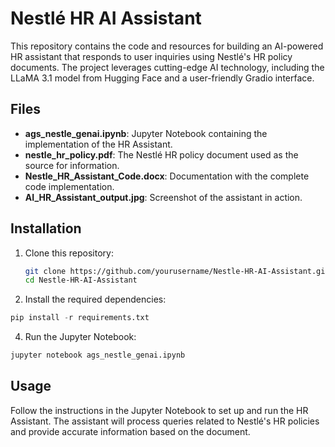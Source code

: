 # Nestlé HR AI Assistant

This repository contains the code and resources for building an AI-powered HR assistant that responds to user inquiries using Nestlé's HR policy documents. The project leverages cutting-edge AI technology, including the LLaMA 3.1 model from Hugging Face and a user-friendly Gradio interface.

## Files

- **ags_nestle_genai.ipynb**: Jupyter Notebook containing the implementation of the HR Assistant.
- **nestle_hr_policy.pdf**: The Nestlé HR policy document used as the source for information.
- **Nestle_HR_Assistant_Code.docx**: Documentation with the complete code implementation.
- **AI_HR_Assistant_output.jpg**: Screenshot of the assistant in action.

## Installation

1. Clone this repository:
   ```bash
   git clone https://github.com/yourusername/Nestle-HR-AI-Assistant.git
   cd Nestle-HR-AI-Assistant
    ```
2. Install the required dependencies:
  ```python
  pip install -r requirements.txt
  ```
4. Run the Jupyter Notebook:
  ```bash
  jupyter notebook ags_nestle_genai.ipynb
  ```

## Usage
Follow the instructions in the Jupyter Notebook to set up and run the HR Assistant. The assistant will process queries related to Nestlé's HR policies and provide accurate information based on the document.
